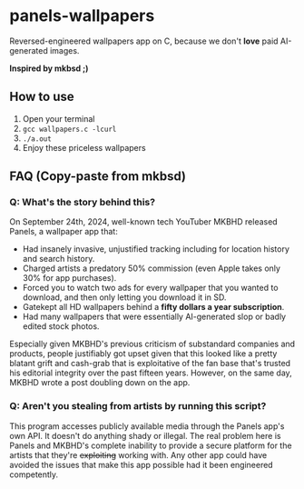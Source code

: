 # panels-wallpapers
Reversed-engineered wallpapers app on C, because we don't **love** paid AI-generated images.

**Inspired by mkbsd ;)**

## How to use

1. Open your terminal
2. ```gcc wallpapers.c -lcurl```
3. ```./a.out```
4. Enjoy these priceless wallpapers

## FAQ (Copy-paste from mkbsd)

### Q: What's the story behind this?

On September 24th, 2024, well-known tech YouTuber MKBHD released Panels, a wallpaper app that:

- Had insanely invasive, unjustified tracking including for location history and search history.
- Charged artists a predatory 50% commission (even Apple takes only 30% for app purchases).
- Forced you to watch two ads for every wallpaper that you wanted to download, and then only letting you download it in SD.
- Gatekept all HD wallpapers behind a **fifty dollars a year subscription**.
- Had many wallpapers that were essentially AI-generated slop or badly edited stock photos.

Especially given MKBHD's previous criticism of substandard companies and products, people justifiably got upset given that this looked like a pretty blatant grift and cash-grab that is exploitative of the fan base that's trusted his editorial integrity over the past fifteen years. However, on the same day, MKBHD wrote a post doubling down on the app.

### Q: Aren't you stealing from artists by running this script?

This program accesses publicly available media through the Panels app's own API. It doesn't do anything shady or illegal. The real problem here is Panels and MKBHD's complete inability to provide a secure platform for the artists that they're ~~exploiting~~ working with. Any other app could have avoided the issues that make this app possible had it been engineered competently.

